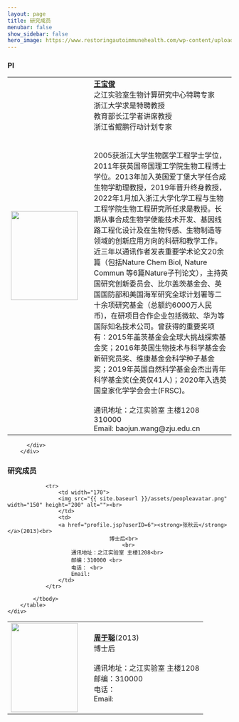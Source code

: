 ```yaml
---
layout: page
title: 研究成员
menubar: false
show_sidebar: false
hero_image: https://www.restoringautoimmunehealth.com/wp-content/uploads/2019/01/DNA-image-1080x640.jpg
---
```





<!-- <figure class="image">
  <img src="https://unsplash.it/1200/768.jpg?image=250" alt="{{ include.description }}">
  <figcaption>caption</figcaption>
</figure> -->



<div class="content panel panel-primary">
    <div class="content panel-heading">    
        <h3 class="panel-title">PI</h3>
    </div>
          <div class="content panel-body">
		  			<table>
                    	<tbody><tr>
                        	<td width="170">
                            <img src="{{ site.baseurl }}/assets/wangbaojun.png" width="150" height="200" alt=""><br>
                            </td>                            
                            <td>
                            <a href="./baojunwang"><strong>王宝俊</strong></a><br>
                                    之江实验室生物计算研究中心特聘专家<br>
                                    浙江大学求是特聘教授<br>
                                    教育部长江学者讲席教授<br>
                                    浙江省鲲鹏行动计划专家<br>
									<br>
                                    <br>
                                    2005获浙江大学生物医学工程学士学位，2011年获英国帝国理工学院生物工程博士学位。2013年加入英国爱丁堡大学任合成生物学助理教授，2019年晋升终身教授，2022年1月加入浙江大学化学工程与生物工程学院生物工程研究所任求是教授。长期从事合成生物学使能技术开发、基因线路工程化设计及在生物传感、生物制造等领域的创新应用方向的科研和教学工作。近三年以通讯作者发表重要学术论文20余篇（包括Nature Chem Biol, Nature Commun 等6篇Nature子刊论文），主持英国研究创新委员会、比尔盖茨基金会、英国国防部和美国海军研究全球计划署等二十余项研究基金（总额约6000万人民币)，在研项目合作企业包括微软、华为等国际知名技术公司。曾获得的重要奖项有：2015年盖茨基金会全球大挑战探索基金奖；2016年英国生物技术与科学基金会新研究员奖、维康基金会科学种子基金奖；2019年英国自然科学基金会杰出青年科学基金奖(全英仅41人)；2020年入选英国皇家化学学会会士(FRSC)。
<br>
<br>
通讯地址：之江实验室 主楼1208 310000 <br>
Email:  baojun.wang@zju.edu.cn
                            </td>
                        </tr>
                    </tbody></table>		
            
          </div>
        </div>



<div class="content panel panel-primary">
    <div class="content panel-heading">
        <h3 class="panel-title">研究成员</h3>
    </div>
    <div class="content panel-body">
		<table>
            <tbody>
                <tr>
                    <td width="170">
                    <img src="{{ site.baseurl }}/assets/peopleavatar.png" width="150" height="200" alt=""><br>
                    </td>                            
                    <td>
                    <a href="profile.jsp?userID=6"><strong>周于聪</strong></a>(2013)<br>
									博士后<br>
                                        <br>
                        通讯地址：之江实验室 主楼1208 <br>
                        邮编：310000 <br>
                        电话： <br>
                        Email:  
					</td>	
                </tr>

                <tr>
                    <td width="170">
                    <img src="{{ site.baseurl }}/assets/peopleavatar.png" width="150" height="200" alt=""><br>
                    </td>                            
                    <td>
                    <a href="profile.jsp?userID=6"><strong>张秋云</strong></a>(2013)<br>
									博士后<br>
                                        <br>
                        通讯地址：之江实验室 主楼1208<br>
                        邮编：310000 <br>
                        电话： <br>
                        Email: 
					</td>	
                </tr>

            </tbody>
        </table>		
    </div>
</div>


